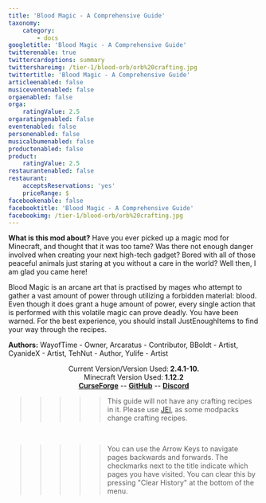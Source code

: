 ```yaml
---
title: 'Blood Magic - A Comprehensive Guide'
taxonomy:
    category:
        - docs
googletitle: 'Blood Magic - A Comprehensive Guide'
twitterenable: true
twittercardoptions: summary
twittershareimg: /tier-1/blood-orb/orb%20crafting.jpg
twittertitle: 'Blood Magic - A Comprehensive Guide'
articleenabled: false
musiceventenabled: false
orgaenabled: false
orga:
    ratingValue: 2.5
orgaratingenabled: false
eventenabled: false
personenabled: false
musicalbumenabled: false
productenabled: false
product:
    ratingValue: 2.5
restaurantenabled: false
restaurant:
    acceptsReservations: 'yes'
    priceRange: $
facebookenable: false
facebooktitle: 'Blood Magic - A Comprehensive Guide'
facebookimg: /tier-1/blood-orb/orb%20crafting.jpg
---
```


**What is this mod about?**
Have you ever picked up a magic mod for Minecraft, and thought that it was too tame? Was there not enough danger involved when creating your next high-tech gadget? Bored with all of those peaceful animals just staring at you without a care in the world? Well then, I am glad you came here!

Blood Magic is an arcane art that is practised by mages who attempt to gather a vast amount of power through utilizing a forbidden material: blood. Even though it does grant a huge amount of power, every single action that is performed with this volatile magic can prove deadly. You have been warned.
For the best experience, you should install JustEnoughItems to find your way through the recipes.

**Authors:** WayofTime - Owner, Arcaratus - Contributor, BBoldt - Artist, CyanideX - Artist,  TehNut - Author, Yulife - Artist

<center>Current Version/Version Used:<b> 2.4.1-10.</b></center>

<center>Minecraft Version Used:<b> 1.12.2</b></center>

<center>
    <b><a href="https://minecraft.curseforge.com/projects/blood-magic " target="_blank">CurseForge</a></b>
    --
   <b><a href="https://github.com/WayofTime/BloodMagic/issues" target="_blank">GitHub</a></b>
    --
    <b><a href="https://discord.gg/VtNrGrs  " target="_blank">Discord</a></b>  

</center>  


  >>>>> This guide will not have any crafting recipes in it. Please use [JEI](https://minecraft.curseforge.com/projects/jei?gameCategorySlug=mc-mods&projectID=238222), as some modpacks change crafting recipes.  

<br>  
  
  >>>>>  You can use the Arrow Keys to navigate pages backwards and forwards. The checkmarks next to the title indicate which pages you have visited. You can clear this by pressing "Clear History" at the bottom of the menu.  
